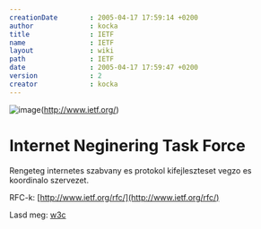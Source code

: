 ```yaml
---
creationDate        : 2005-04-17 17:59:14 +0200 
author              : kocka 
title               : IETF 
name                : IETF 
layout              : wiki 
path                : IETF 
date                : 2005-04-17 17:59:47 +0200 
version             : 2 
creator             : kocka 
---
```

![image](http://www.ietf.org/images/ietflogo2e.gif)(http://www.ietf.org/)

# Internet Neginering Task Force

Rengeteg internetes szabvany es protokol kifejleszteset vegzo es koordinalo szervezet. 

RFC-k: [http://www.ietf.org/rfc/](http://www.ietf.org/rfc/)

Lasd meg: [w3c](w3c.html)
